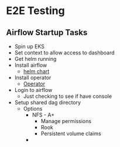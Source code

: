 # E2E Testing 

## Airflow Startup Tasks 

- Spin up EKS 
- Set context to allow access to dashboard 
- Get helm running 
- Install airflow 
    - [helm chart](https://github.com/helm/charts/tree/master/stable/airflow)
- Install operator 
    - [Operator](https://github.com/GoogleCloudPlatform/airflow-operator)
- Login to airflow 
    - Just checking to see if have console
- Setup shared dag directory 
    - Options 
        - NFS - A+
            - Manage permissions 
            - Rook 
            - Persistent volume claims 
        - 
